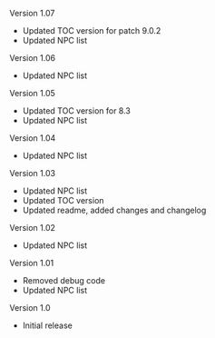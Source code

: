 Version 1.07
- Updated TOC version for patch 9.0.2
- Updated NPC list

Version 1.06
- Updated NPC list

Version 1.05
- Updated TOC version for 8.3
- Updated NPC list

Version 1.04
- Updated NPC list

Version 1.03
- Updated NPC list
- Updated TOC version
- Updated readme, added changes and changelog

Version 1.02
- Updated NPC list

Version 1.01
- Removed debug code
- Updated NPC list

Version 1.0
- Initial release
